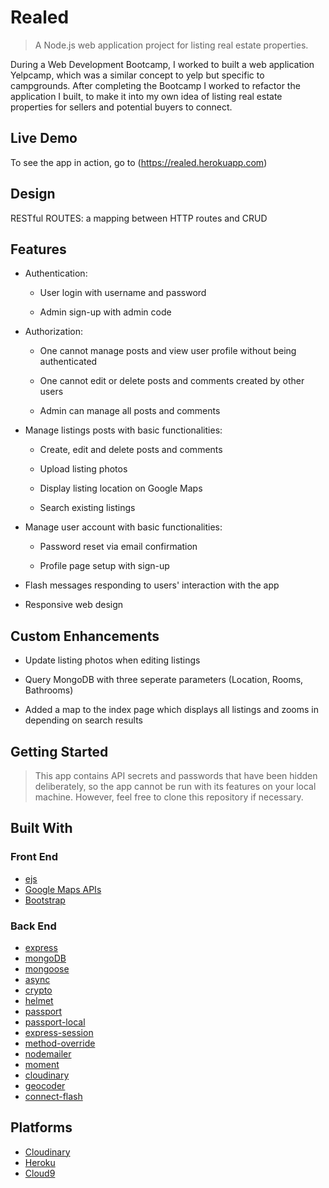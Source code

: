<h1>Realed</h1>

> A Node.js web application project for listing real estate properties. 

During a Web Development Bootcamp, I worked to built a web application Yelpcamp, which was a similar concept to yelp but specific to campgrounds. After completing the Bootcamp I worked to refactor the application I built, to make it into my own idea of listing real estate properties for sellers and potential buyers to connect.

<h2>Live Demo</h2>

To see the app in action, go to (https://realed.herokuapp.com)

<h2>Design</h2>

RESTful ROUTES: a mapping between HTTP routes and CRUD

<h2>Features</h2>

- Authentication:
  
  * User login with username and password

  * Admin sign-up with admin code

- Authorization:

  * One cannot manage posts and view user profile without being authenticated

  * One cannot edit or delete posts and comments created by other users

  * Admin can manage all posts and comments

- Manage listings posts with basic functionalities:

  * Create, edit and delete posts and comments

  * Upload listing photos

  * Display listing location on Google Maps
  
  * Search existing listings

- Manage user account with basic functionalities:

  * Password reset via email confirmation

  * Profile page setup with sign-up

- Flash messages responding to users' interaction with the app

- Responsive web design

<h2>Custom Enhancements</h2>

* Update listing photos when editing listings

* Query MongoDB with three seperate parameters (Location, Rooms, Bathrooms)

* Added a map to the index page which displays all listings and zooms in depending on search results
 
<h2>Getting Started</h2>

> This app contains API secrets and passwords that have been hidden deliberately, so the app cannot be run with its features on your local machine. However, feel free to clone this repository if necessary.

<h2>Built With</h2>

<h3>Front End</h3>

* [ejs](http://ejs.co/)
* [Google Maps APIs](https://developers.google.com/maps/)
* [Bootstrap](https://getbootstrap.com/docs/3.3/)

<h3>Back End</h3>

* [express](https://expressjs.com/)
* [mongoDB](https://www.mongodb.com/)
* [mongoose](http://mongoosejs.com/)
* [async](http://caolan.github.io/async/)
* [crypto](https://nodejs.org/api/crypto.html#crypto_crypto)
* [helmet](https://helmetjs.github.io/)
* [passport](http://www.passportjs.org/)
* [passport-local](https://github.com/jaredhanson/passport-local#passport-local)
* [express-session](https://github.com/expressjs/session#express-session)
* [method-override](https://github.com/expressjs/method-override#method-override)
* [nodemailer](https://nodemailer.com/about/)
* [moment](https://momentjs.com/)
* [cloudinary](https://cloudinary.com/)
* [geocoder](https://github.com/wyattdanger/geocoder#geocoder)
* [connect-flash](https://github.com/jaredhanson/connect-flash#connect-flash)

<h2>Platforms</h2>

* [Cloudinary](https://cloudinary.com/)
* [Heroku](https://www.heroku.com/)
* [Cloud9](https://aws.amazon.com/cloud9/?origin=c9io)
